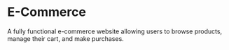 # E-Commerce
A fully functional e-commerce website allowing users to browse products, manage their cart, and make purchases.
